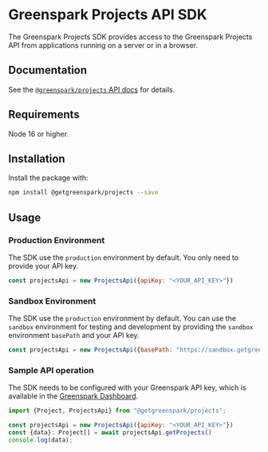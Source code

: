 # Greenspark Projects API SDK
The Greenspark Projects SDK provides access to the Greenspark Projects API from
applications running on a server or in a browser.

## Documentation
See the [`@greenspark/projects` API docs](https://greenspark.readme.io/reference/introduction) for details.

## Requirements

Node 16 or higher.

## Installation

Install the package with:

```sh
npm install @getgreenspark/projects --save
```

## Usage

### Production Environment
The SDK use the `production` environment by default. You only need to provide your API key.
```js
const projectsApi = new ProjectsApi({apiKey: "<YOUR_API_KEY>"})
```

### Sandbox Environment
The SDK use the `production` environment by default. You can use the `sandbox` environment for testing and development by providing the `sandbox` environment `basePath` and your API key.
```js
const projectsApi = new ProjectsApi({basePath: "https://sandbox.getgreenspark.com", apiKey: "<YOUR_API_KEY>"})
```

### Sample API operation

The SDK needs to be configured with your Greenspark API key, which is
available in the [Greenspark Dashboard](https://app.getgreenspark.com/account).

```js
import {Project, ProjectsApi} from "@getgreenspark/projects";

const projectsApi = new ProjectsApi({apiKey: "<YOUR_API_KEY>"})
const {data}: Project[] = await projectsApi.getProjects()
console.log(data);
```
